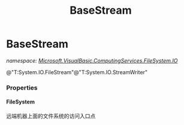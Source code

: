﻿---
title: BaseStream
---

# BaseStream
_namespace: [Microsoft.VisualBasic.ComputingServices.FileSystem.IO](N-Microsoft.VisualBasic.ComputingServices.FileSystem.IO.html)_

@"T:System.IO.FileStream"@"T:System.IO.StreamWriter"



### Properties

#### FileSystem
远端机器上面的文件系统的访问入口点

